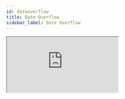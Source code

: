 ```yaml
---
id: dateoverflow
title: Date Overflow
sidebar_label: Date Overflow
---
```



<iframe
  src="https://codesandbox.io/embed/date-overflow-tdmq8?fontsize=14&hidenavigation=1&theme=dark&view=preview"
  style={{
    width: "100%",
    height: 500,
    border: 0,
    borderRadius: 4,
    overflow: "hidden"
  }}
  title="Date Overflow"
  allow="accelerometer; ambient-light-sensor; camera; encrypted-media; geolocation; gyroscope; hid; microphone; midi; payment; usb; vr; xr-spatial-tracking"
  sandbox="allow-forms allow-modals allow-popups allow-presentation allow-same-origin allow-scripts"
/>;

As you see here before every render we clip the sides that overflow. 
We leave a flag in case we want a way to have a visual identification of the change. 
But how would we have such an identification? 
We will se in the next section 
```jsx
  if (bar.column < 0) {
              bar.leftOverflow = true
              bar.length = bar.length + bar.column
              bar.column = 0
            }

            if (columnCount < bar.column + bar.length) {
              bar.rightOverflow = true
              bar.length = columnCount - bar.column
            }
```

```jsx {74-83} file=../src/examples/DateOverflow.js
```

